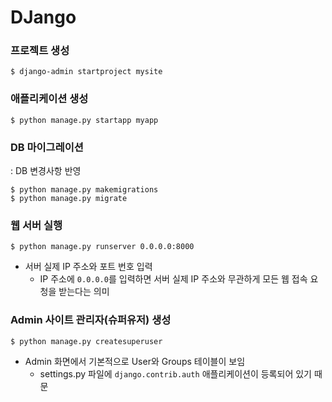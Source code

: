 # DJango


### 프로젝트 생성

```shell
$ django-admin startproject mysite
```


### 애플리케이션 생성

```shell
$ python manage.py startapp myapp
```


### DB 마이그레이션

: DB 변경사항 반영

```shell
$ python manage.py makemigrations
$ python manage.py migrate
```


### 웹 서버 실행

```shell
$ python manage.py runserver 0.0.0.0:8000
```

- 서버 실제 IP 주소와 포트 번호 입력
    - IP 주소에 `0.0.0.0`를 입력하면 서버 실제 IP 주소와 무관하게 모든 웹 접속 요청을 받는다는 의미


### Admin 사이트 관리자(슈퍼유저) 생성

```shell
$ python manage.py createsuperuser
```

- Admin 화면에서 기본적으로 User와 Groups 테이블이 보임
    - settings.py 파일에 `django.contrib.auth` 애플리케이션이 등록되어 있기 때문
